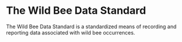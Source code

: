 # The Wild Bee Data Standard
The Wild Bee Data Standard is a standardized means of recording and reporting data associated with wild bee occurrences.
